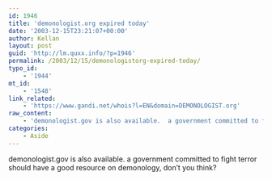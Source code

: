 ```yaml
---
id: 1946
title: 'demonologist.org expired today'
date: '2003-12-15T23:21:07+00:00'
author: Kellan
layout: post
guid: 'http://lm.quxx.info/?p=1946'
permalink: /2003/12/15/demonologistorg-expired-today/
typo_id:
    - '1944'
mt_id:
    - '1548'
link_related:
    - 'https://www.gandi.net/whois?l=EN&domain=DEMONOLOGIST.org'
raw_content:
    - 'demonologist.gov is also available.  a government committed to fight terror should have a good resource on demonology, don\''t you think?'
categories:
    - Aside
---
```


demonologist.gov is also available. a government committed to fight terror should have a good resource on demonology, don’t you think?